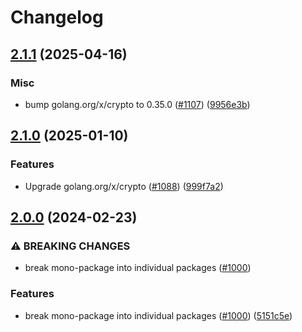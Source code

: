 # Changelog

## [2.1.1](https://github.com/chanzuckerberg/go-misc/compare/keypair-v2.1.0...keypair-v2.1.1) (2025-04-16)


### Misc

* bump golang.org/x/crypto to 0.35.0 ([#1107](https://github.com/chanzuckerberg/go-misc/issues/1107)) ([9956e3b](https://github.com/chanzuckerberg/go-misc/commit/9956e3b2797acf329133cacbe33bab2a7df82ee8))

## [2.1.0](https://github.com/chanzuckerberg/go-misc/compare/keypair-v2.0.0...keypair-v2.1.0) (2025-01-10)


### Features

* Upgrade golang.org/x/crypto ([#1088](https://github.com/chanzuckerberg/go-misc/issues/1088)) ([999f7a2](https://github.com/chanzuckerberg/go-misc/commit/999f7a23627f5aa5d338fb813431d09cc144ae57))

## [2.0.0](https://github.com/chanzuckerberg/go-misc/compare/keypair-v1.12.0...keypair-v2.0.0) (2024-02-23)


### ⚠ BREAKING CHANGES

* break mono-package into individual packages ([#1000](https://github.com/chanzuckerberg/go-misc/issues/1000))

### Features

* break mono-package into individual packages ([#1000](https://github.com/chanzuckerberg/go-misc/issues/1000)) ([5151c5e](https://github.com/chanzuckerberg/go-misc/commit/5151c5e6a03d706156ac0a5b437875ab1600af6c))
